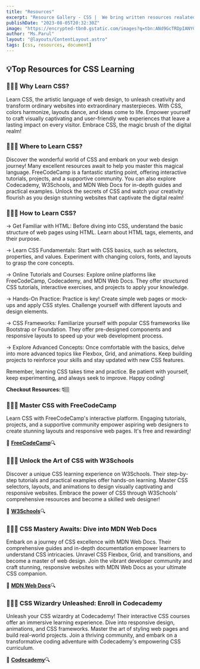 ```yaml
---
title: "Resources"
excerpt: "Resource Gallery - CSS |  We bring written resources realated to  Cascading Style Sheet."
publishDate: "2023-08-05T20:32:30Z"
image: "https://encrypted-tbn0.gstatic.com/images?q=tbn:ANd9GcTRDpIANYGZh3r5TdUTLg9LHgmyLsaPJjZqWQ&usqp=CAU"
author: "Ms.Parul"
layout: "@layouts/ContentLayout.astro"
tags: [css, resources, document]
---
```


## 💡Top Resources for CSS Learning

### 🧑🏼‍💻 Why Learn CSS?
Learn CSS, the artistic language of web design, to unleash creativity and transform ordinary websites into extraordinary masterpieces. With CSS, colors harmonize, layouts dance, and ideas come to life. Empower yourself to craft visually captivating and user-friendly web experiences that leave a lasting impact on every visitor. Embrace CSS, the magic brush of the digital realm!

### 🧑🏼‍💻 Where to Learn CSS?
Discover the wonderful world of CSS and embark on your web design journey! Many excellent resources await to help you master this magical language. FreeCodeCamp is a fantastic starting point, offering interactive tutorials, projects, and a supportive community. You can also explore Codecademy, W3Schools, and MDN Web Docs for in-depth guides and practical examples. Unlock the secrets of CSS and watch your creativity flourish as you design stunning websites that captivate the digital realm!

### 🧑🏼‍💻 How to Learn CSS?

->     Get Familiar with HTML: Before diving into CSS, understand the basic structure of web pages using HTML. Learn about HTML tags, elements, and their purpose.

->     Learn CSS Fundamentals: Start with CSS basics, such as selectors, properties, and values. Experiment with changing colors, fonts, and layouts to grasp the core concepts.

->     Online Tutorials and Courses: Explore online platforms like FreeCodeCamp, Codecademy, and MDN Web Docs. They offer structured CSS tutorials, interactive exercises, and projects to apply your knowledge.

->    Hands-On Practice: Practice is key! Create simple web pages or mock-ups and apply CSS styles. Challenge yourself with different layouts and design elements.

->    CSS Frameworks: Familiarize yourself with popular CSS frameworks like Bootstrap or Foundation. They offer pre-designed components and responsive layouts to speed up your web development process.

->    Explore Advanced Concepts: Once comfortable with the basics, delve into more advanced topics like Flexbox, Grid, and animations. Keep building projects to reinforce your skills and stay updated with new CSS features.

Remember, learning CSS takes time and practice. Be patient with yourself, keep experimenting, and always seek to improve. Happy coding!


**Checkout Resources: 👇🏼**
### 🧑🏼‍💻 Master CSS with FreeCodeCamp

Learn CSS with FreeCodeCamp's interactive platform. Engaging tutorials, projects, and a supportive community empower aspiring web designers to create stunning layouts and responsive web pages. It's free and rewarding!

🔗 [**FreeCodeCamp**](https://www.freecodecamp.org/learn/)🔍

### 🧑🏼‍💻 Unlock the Art of CSS with W3Schools

Discover a unique CSS learning experience on W3Schools. Their step-by-step tutorials and practical examples offer hands-on learning. Master CSS selectors, layouts, and animations to design visually captivating and responsive websites. Embrace the power of CSS through W3Schools' comprehensive resources and become a skilled web designer!

🔗 [**W3Schools**](https://www.w3schools.com/)🔍

### 🧑🏼‍💻 CSS Mastery Awaits: Dive into MDN Web Docs

Embark on a journey of CSS excellence with MDN Web Docs. Their comprehensive guides and in-depth documentation empower learners to understand CSS intricacies. Unravel CSS Flexbox, Grid, and transitions, and become a master of web design. Join the vibrant developer community and craft stunning, responsive websites with MDN Web Docs as your ultimate CSS companion.

🔗 [**MDN Web Docs**](https://developer.mozilla.org/en-US/docs/Web/CSS)🔍

### 🧑🏼‍💻 CSS Wizardry Unleashed: Enroll in Codecademy

Unleash your CSS wizardry at Codecademy! Their interactive CSS courses offer an immersive learning experience. Dive into responsive design, animations, and CSS frameworks. Master the art of styling web pages and build real-world projects. Join a thriving community, and embark on a transformative coding adventure with Codecademy's empowering CSS curriculum.

🔗 [**Codecademy**](https://www.codecademy.com/resources/docs/css)🔍
